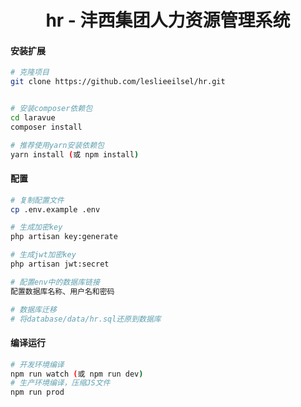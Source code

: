 <h1 align="center">hr - 沣西集团人力资源管理系统</h1>

#### 安装扩展

```bash
# 克隆项目
git clone https://github.com/leslieeilsel/hr.git


# 安装composer依赖包
cd laravue
composer install

# 推荐使用yarn安装依赖包
yarn install (或 npm install)
```
#### 配置

```bash
# 复制配置文件
cp .env.example .env

# 生成加密key
php artisan key:generate

# 生成jwt加密key
php artisan jwt:secret

# 配置env中的数据库链接
配置数据库名称、用户名和密码

# 数据库迁移
# 将database/data/hr.sql还原到数据库
```

#### 编译运行

```bash
# 开发环境编译
npm run watch (或 npm run dev)
# 生产环境编译，压缩JS文件
npm run prod
```
